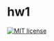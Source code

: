 # hw1

[![MIT license](https://img.shields.io/badge/license-MIT-blue.svg)](https://github.com//hw1/blob/master/hw1/LICENSE)
